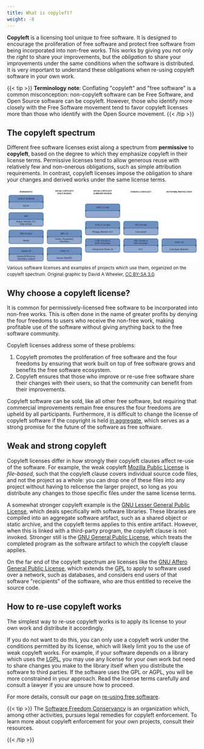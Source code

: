 ```yaml
---
title: What is copyleft?
weight: -8
---
```


**Copyleft** is a licensing tool unique to free software. It is designed to
encourage the proliferation of free software and protect free software from
being incorporated into non-free works. This works by giving you not only the
*right* to share your improvements, but the *obligation* to share your
improvements under the same conditions when the software is distributed. It is
very important to understand these obligations when re-using copyleft software
in your own work.

{{< tip >}}
**Terminology note**:
Conflating "copyleft" and "free software" is a common misconception:
non-copyleft software can be Free Software, and Open Source software can be
copyleft. However, those who identify more closely with the Free Software
movement tend to favor copyleft licenses more than those who identify with the
Open Source movement.
{{< /tip >}}

## The copyleft spectrum

Different free software licenses exist along a spectrum from **permissive** to
**copyleft**, based on the degree to which they emphasize copyleft in their
license terms. Permissive licenses tend to allow generous reuse with relatively
few and non-onerous obligations, such as simple attribution requirements. In
contrast, copyleft licenses impose the obligation to share your changes and
derived works under the same license terms.

<img src="/images/licensing-spectrum.svg" alt="various projects and licenses organized along a spectrum" />
<small>
  Various software licenses and examples of projects which use them, organized
  on the copyleft spectrum. Original graphic by David A Wheeler, <a href="https://creativecommons.org/licenses/by-sa/3.0/">CC BY-SA 3.0</a>.
</small>

## Why choose a copyleft license?

It is common for permissively-licensed free software to be incorporated into
non-free works. This is often done in the name of greater profits by denying the
four freedoms to users who receive the non-free work, making profitable use
of the software without giving anything back to the free software community.

Copyleft licenses address some of these problems:

1. Copyleft promotes the proliferation of free software and the four freedoms by
   ensuring that work built on top of free software grows and benefits the free
   software ecosystem.
2. Copyleft ensures that those who improve or re-use free software share their
   changes with their users, so that the community can benefit from their
   improvements.

Copyleft software can be sold, like all other free software, but requiring that
commercial improvements remain free ensures the four freedoms are upheld by all
participants. Furthermore, it is difficult to change the license of copyleft
software if the copyright is held [in&nbsp;aggregate][0], which serves as a
strong promise for the future of the software as free software.

[0]: /learn/participate/copyright-ownership/

## Weak and strong copyleft

Copyleft licenses differ in how strongly their copyleft clauses affect re-use of
the software. For example, the weak copyleft [Mozilla Public License][MPL] is
*file-based*, such that the copyleft clause covers individual source code files,
and not the project as a whole: you can drop one of these files into any project
without having to relicense the larger project, so long as you distribute any
changes to those specific files under the same license terms.

[MPL]: https://www.mozilla.org/en-US/MPL/2.0/

A somewhat stronger copyleft example is the [GNU Lesser General Public License][LGPL],
which deals specifically with software libraries. These libraries are compiled
into an aggregate software artifact, such as a shared object or static archive,
and the copyleft terms applies to this entire artifact. However, when this is
linked with a third-party program, the copyleft clause is not invoked. Stronger
still is the [GNU General Public License][GPL], which treats the completed
program as the software artifact to which the copyleft clause applies.

[LGPL]: https://www.gnu.org/licenses/lgpl-3.0.en.html
[GPL]: https://www.gnu.org/licenses/gpl-3.0.html

On the far end of the copyleft spectrum are licenses like the [GNU Affero
General Public License][AGPL], which extends the <abbr title="GNU General Public
License">GPL</abbr> to apply to software used over a network, such as databases,
and considers end users of that software "recipients" of the software, who are
thus entitled to receive the source code.

[AGPL]: https://www.gnu.org/licenses/agpl-3.0.html

## How to re-use copyleft works

The simplest way to re-use copyleft works is to apply its license to your own
work and distribute it accordingly.

If you do not want to do this, you can only use a copyleft work under the
conditions permitted by its license, which will likely limit you to the use of
weak copyleft works. For example, if your software depends on a library which
uses the <abbr title="GNU Lesser General Public License">LGPL</abbr>, you may
use any license for your own work but need to share changes you make to the
library itself when you distribute the software to third parties. If the
software uses the GPL or AGPL, you will be more
constrained in your approach. Read the license terms carefully and consult a
lawyer if you are unsure how to proceed.

For more details, consult our page on [re-using free software](/learn/participate/derived-works/).

{{< tip >}}
The [Software Freedom Conservancy][sfc] is an organization which, among other
activities, pursues legal remedies for copyleft enforcement. To learn more about
copyleft enforcement for your own projects, consult their resources.

[sfc]: https://sfconservancy.org/
{{< /tip >}}
